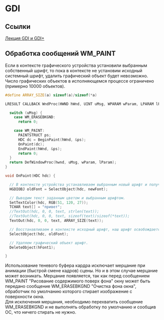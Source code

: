 # GDI

## Ссылки 
[Лекция GDI и GDI+](https://www.youtube.com/watch?v=VrneWOhqGVQ)  

## Обработка сообщений WM_PAINT
Если в контексте графического устройства установили выбранным собственный шрифт, то пока в контексте не установим исходный системный шрифт, удалить графический объект будет невозможно.  
Число графических объектов в исполняющемся процессе ограничено (примерно 10000 объектов).
```c++
#define ARRAY_SIZE(a) sizeof(a)/sizeof(*a)

LRESULT CALLBACK WndProc(HWND hWnd, UINT uMsg, WPARAM wParam, LPARAM lParam) {

  switch (uMsg) {
    case WM_ERASEBKGND:
      return 0;

    case WM_PAINT:
      PAINTSTRUCT ps;
      HDC dc = BeginPaint(hWnd, &ps);
      OnPaint(dc);
      EndPaint(hWnd, &ps);
      return 0;
  }
  return DefWindowProc(hwnd, uMsg, wParam, lParam);
}

void OnPaint(HDC hdc) {

  // В контексте устройства устанавливаем выбранным новый шрифт и получаем предыдущий шрифт.
  HGDIOBJ oldFont = SelectObject(hdc, newFont);

  // Выводим текст заданным цветом и выбранным шрифтом.
  SetTextColor(hdc, RGB(51, 120, 27));
  TCHAR text[] = "привет";
  //TextOut(hdc, 0, 0, text, strlen(text));
  //TextOut(hdc, 0, 0, text, sizeof(text)/sizeof(*text));
  TextOut(hdc, 0, 0, text, ARRAY_SIZE(text));  

  // Восстанавливаем в контексте исходный шрифт, наш шрифт освобождается.
  SelectObject(hdc, oldFont);

  // Удаляем графический объект шрифт.
  DeleteObject(hFont1);

}
```
Использование теневого буфера кардра исключает мерцание при анимации (быстрой смене кадров) сцены. Но и в этом случае мерцание может возникать.
Мерцание появляется, так как перед сообщением WM_PAINT "Рисование содержимого поверх фона" окну может быть передано сообщение WM_ERASEBKGND "Очистка фона окна", обработчик по умолчанию которого стирает изображение с поверхности окна.  
Для исключения мерцания, необходимо перехватить сообщение WM_ERASEBKGND и не выполнять обработку по умолчанию и сообщив ОС, что ничего стирать не нужно.
